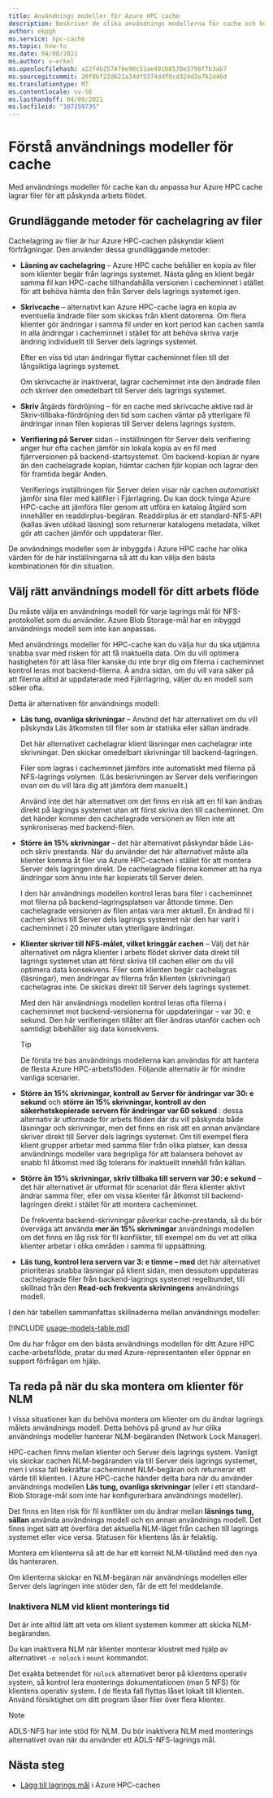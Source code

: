 ```yaml
---
title: Användnings modeller för Azure HPC cache
description: Beskriver de olika användnings modellerna för cache och hur du väljer bland dem för att ange skrivskyddad eller Läs/skriv-cachelagring och kontrol lera andra inställningar för cachelagring
author: ekpgh
ms.service: hpc-cache
ms.topic: how-to
ms.date: 04/08/2021
ms.author: v-erkel
ms.openlocfilehash: a22f4b257476e96c51ae491b8570e3798f7b3ab7
ms.sourcegitcommit: 20f8bf22d621a34df5374ddf0cd324d3a762d46d
ms.translationtype: MT
ms.contentlocale: sv-SE
ms.lasthandoff: 04/09/2021
ms.locfileid: "107259735"
---
```

# <a name="understand-cache-usage-models"></a>Förstå användnings modeller för cache

Med användnings modeller för cache kan du anpassa hur Azure HPC cache lagrar filer för att påskynda arbets flödet.

## <a name="basic-file-caching-concepts"></a>Grundläggande metoder för cachelagring av filer

Cachelagring av filer är hur Azure HPC-cachen påskyndar klient förfrågningar. Den använder dessa grundläggande metoder:

* **Läsning av cachelagring** – Azure HPC cache behåller en kopia av filer som klienter begär från lagrings systemet. Nästa gång en klient begär samma fil kan HPC-cache tillhandahålla versionen i cacheminnet i stället för att behöva hämta den från Server dels lagrings systemet igen.

* **Skrivcache** – alternativt kan Azure HPC-cache lagra en kopia av eventuella ändrade filer som skickas från klient datorerna. Om flera klienter gör ändringar i samma fil under en kort period kan cachen samla in alla ändringar i cacheminnet i stället för att behöva skriva varje ändring individuellt till Server dels lagrings systemet.

  Efter en viss tid utan ändringar flyttar cacheminnet filen till det långsiktiga lagrings systemet.

  Om skrivcache är inaktiverat, lagrar cacheminnet inte den ändrade filen och skriver den omedelbart till Server dels lagrings systemet.

* **Skriv** åtgärds fördröjning – för en cache med skrivcache aktive rad är Skriv-tillbaka-fördröjning den tid som cachen väntar på ytterligare fil ändringar innan filen kopieras till Server delens lagrings system.

* **Verifiering på Server** sidan – inställningen för Server dels verifiering anger hur ofta cachen jämför sin lokala kopia av en fil med fjärrversionen på backend-startsystemet. Om backend-kopian är nyare än den cachelagrade kopian, hämtar cachen fjär kopian och lagrar den för framtida begär Anden.

  Verifierings inställningen för Server delen visar när cachen *automatiskt* jämför sina filer med källfiler i Fjärrlagring. Du kan dock tvinga Azure HPC-cache att jämföra filer genom att utföra en katalog åtgärd som innehåller en readdirplus-begäran. Readdirplus är ett standard-NFS-API (kallas även utökad läsning) som returnerar katalogens metadata, vilket gör att cachen jämför och uppdaterar filer.

De användnings modeller som är inbyggda i Azure HPC cache har olika värden för de här inställningarna så att du kan välja den bästa kombinationen för din situation.

## <a name="choose-the-right-usage-model-for-your-workflow"></a>Välj rätt användnings modell för ditt arbets flöde

Du måste välja en användnings modell för varje lagrings mål för NFS-protokollet som du använder. Azure Blob Storage-mål har en inbyggd användnings modell som inte kan anpassas.

Med användnings modeller för HPC-cache kan du välja hur du ska utjämna snabba svar med risken för att få inaktuella data. Om du vill optimera hastigheten för att läsa filer kanske du inte bryr dig om filerna i cacheminnet kontrol leras mot backend-filerna. Å andra sidan, om du vill vara säker på att filerna alltid är uppdaterade med Fjärrlagring, väljer du en modell som söker ofta.

Detta är alternativen för användnings modell:

* **Läs tung, ovanliga skrivningar** – Använd det här alternativet om du vill påskynda Läs åtkomsten till filer som är statiska eller sällan ändrade.

  Det här alternativet cachelagrar klient läsningar men cachelagrar inte skrivningar. Den skickar omedelbart skrivningar till backend-lagringen.
  
  Filer som lagras i cacheminnet jämförs inte automatiskt med filerna på NFS-lagrings volymen. (Läs beskrivningen av Server dels verifieringen ovan om du vill lära dig att jämföra dem manuellt.)

  Använd inte det här alternativet om det finns en risk att en fil kan ändras direkt på lagrings systemet utan att först skriva den till cacheminnet. Om det händer kommer den cachelagrade versionen av filen inte att synkroniseras med backend-filen.

* **Större än 15% skrivningar** – det här alternativet påskyndar både Läs-och skriv prestanda. När du använder det här alternativet måste alla klienter komma åt filer via Azure HPC-cachen i stället för att montera Server dels lagringen direkt. De cachelagrade filerna kommer att ha nya ändringar som ännu inte har kopierats till Server delen.

  I den här användnings modellen kontrol leras bara filer i cacheminnet mot filerna på backend-lagringsplatsen var åttonde timme. Den cachelagrade versionen av filen antas vara mer aktuell. En ändrad fil i cachen skrivs till Server dels lagrings systemet när den har varit i cacheminnet i 20 minuter<!-- an hour --> utan ytterligare ändringar.

* **Klienter skriver till NFS-målet, vilket kringgår cachen** – Välj det här alternativet om några klienter i arbets flödet skriver data direkt till lagrings systemet utan att först skriva till cachen eller om du vill optimera data konsekvens. Filer som klienten begär cachelagras (läsningar), men ändringar av filerna från klienten (skrivningar) cachelagras inte. De skickas direkt till Server dels lagrings systemet.

  Med den här användnings modellen kontrol leras ofta filerna i cacheminnet mot backend-versionerna för uppdateringar – var 30: e sekund. Den här verifieringen tillåter att filer ändras utanför cachen och samtidigt bibehåller sig data konsekvens.

  > [!TIP]
  > De första tre bas användnings modellerna kan användas för att hantera de flesta Azure HPC-arbetsflöden. Följande alternativ är för mindre vanliga scenarier.

* **Större än 15% skrivningar, kontroll av Server för ändringar var 30: e sekund** och **större än 15% skrivningar, kontroll av den säkerhetskopierade servern för ändringar var 60 sekund** : dessa alternativ är utformade för arbets flöden där du vill påskynda både läsningar och skrivningar, men det finns en risk att en annan användare skriver direkt till Server dels lagrings systemet. Om till exempel flera klient grupper arbetar med samma filer från olika platser, kan dessa användnings modeller vara begripliga för att balansera behovet av snabb fil åtkomst med låg tolerans för inaktuellt innehåll från källan.

* **Större än 15% skrivningar, skriv tillbaka till servern var 30: e sekund** – det här alternativet är utformat för scenariot där flera klienter aktivt ändrar samma filer, eller om vissa klienter får åtkomst till backend-lagringen direkt i stället för att montera cacheminnet.

  De frekventa backend-skrivningar påverkar cache-prestanda, så du bör överväga att använda **mer än 15% skrivningar** användnings modellen om det finns en låg risk för fil konflikter, till exempel om du vet att olika klienter arbetar i olika områden i samma fil uppsättning.

* **Läs tung, kontrol lera servern var 3: e timme – med** det här alternativet prioriteras snabba läsningar på klient sidan, men dessutom uppdateras cachelagrade filer från backend-lagrings systemet regelbundet, till skillnad från den **Read-och frekventa skrivningens** användnings modell.

I den här tabellen sammanfattas skillnaderna mellan användnings modeller:

[!INCLUDE [usage-models-table.md](includes/usage-models-table.md)]

Om du har frågor om den bästa användnings modellen för ditt Azure HPC cache-arbetsflöde, pratar du med Azure-representanten eller öppnar en support förfrågan om hjälp.

## <a name="know-when-to-remount-clients-for-nlm"></a>Ta reda på när du ska montera om klienter för NLM

I vissa situationer kan du behöva montera om klienter om du ändrar lagrings målets användnings modell. Detta behövs på grund av hur olika användnings modeller hanterar NLM-begäranden (Network Lock Manager).

HPC-cachen finns mellan klienter och Server dels lagrings system. Vanligt vis skickar cachen NLM-begäranden via till Server dels lagrings systemet, men i vissa fall bekräftar cacheminnet NLM-begäran och returnerar ett värde till klienten. I Azure HPC-cache händer detta bara när du använder användnings modellen **Läs tung, ovanliga skrivningar** (eller i ett standard-Blob Storage-mål som inte har konfigurerbara användnings modeller).

Det finns en liten risk för fil konflikter om du ändrar mellan **läsnings tung, sällan** använda användnings modell och en annan användnings modell. Det finns inget sätt att överföra det aktuella NLM-läget från cachen till lagrings systemet eller vice versa. Statusen för klientens lås är felaktig.

Montera om klienterna så att de har ett korrekt NLM-tillstånd med den nya lås hanteraren.

Om klienterna skickar en NLM-begäran när användnings modellen eller Server dels lagringen inte stöder den, får de ett fel meddelande.

### <a name="disable-nlm-at-client-mount-time"></a>Inaktivera NLM vid klient monterings tid

Det är inte alltid lätt att veta om klient systemen kommer att skicka NLM-begäranden.

Du kan inaktivera NLM när klienter monterar klustret med hjälp av alternativet ``-o nolock`` i ``mount`` kommandot.

Det exakta beteendet för ``nolock`` alternativet beror på klientens operativ system, så kontrol lera monterings dokumentationen (man 5 NFS) för klientens operativ system. I de flesta fall flyttas låset lokalt till klienten. Använd försiktighet om ditt program låser filer över flera klienter.

> [!NOTE]
> ADLS-NFS har inte stöd för NLM. Du bör inaktivera NLM med monterings alternativet ovan när du använder ett ADLS-NFS-lagrings mål.

## <a name="next-steps"></a>Nästa steg

* [Lägg till lagrings mål](hpc-cache-add-storage.md) i Azure HPC-cachen
